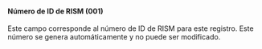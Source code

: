 #### **Número de ID de RISM** **(001)**  

Este campo corresponde al número de ID de RISM para este registro. Este número se genera automáticamente y no puede ser modificado.